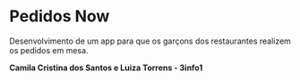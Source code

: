 # Pedidos Now


Desenvolvimento de um app para que os garçons dos restaurantes realizem os pedidos em mesa.

**Camila Cristina dos Santos e Luiza Torrens - 3info1**